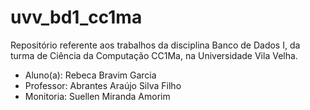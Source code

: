 # uvv_bd1_cc1ma
Repositório referente aos trabalhos da disciplina Banco de Dados I, da turma de Ciência da Computação CC1Ma, na Universidade Vila Velha.
* Aluno(a): Rebeca Bravim Garcia
* Professor: Abrantes Araújo Silva Filho
* Monitoria: Suellen Miranda Amorim
